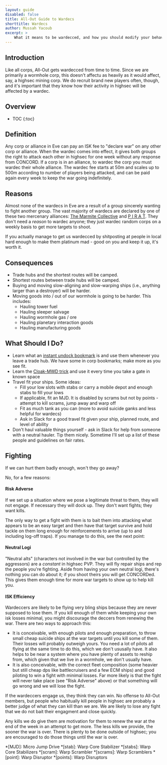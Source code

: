 ```yaml
---
layout: guide
disabled: false
title: All-Out Guide to Wardecs
shorttitle: Wardecs
author: Mussah Yacoub
excerpt: >
    What it means to be wardecced, and how you should modify your behavior to handle it.
---
```

## Introduction

Like all corps, All-Out gets wardecced from time to time.  Since we are primarily a wormhole corp, this doesn't affectu as heavily as it would affect, say, a highsec mining corp.  We do recruit brand new players often, though, and it's important that they know how their activity in highsec will be affected by a wardec.

## Overview

* TOC
{:toc}

## Definition

Any corp or alliance in Eve can pay an ISK fee to "declare war" on any other corp or alliance.  When the wardec comes into effect, it gives both groups the right to attack each other in highsec for one week without any response from CONCORD.  If a corp is in an alliance, to wardec the corp you must wardec their whole alliance.  The wardec fee starts at 50m and scales up to 500m according to number of players being attacked, and can be paid again every week to keep the war going indefinitely.

## Reasons

Almost none of the wardecs in Eve are a result of a group sincerely wanting to fight another group.  The vast majority of wardecs are declared by one of these two mercenary alliances: [The Marmite Collective](http://evewho.com/alli/The+Marmite+Collective) and [P I R A T](http://evewho.com/alli/P+I+R+A+T).  They don't need a *reason* to wardec anyone; they just wardec random corps on a weekly basis to get more targets to shoot.

If you actually manage to get us wardecced by shitposting at people in local hard enough to make them platinum mad - good on you and keep it up, it's worth it.

## Consequences

- Trade hubs and the shortest routes will be camped.
- Shortest routes between trade hubs will be camped.
- Buying and moving slow-aligning and slow-warping ships (i.e., anything larger than a destroyer) will be harder.
- Moving goods into / out of our wormhole is going to be harder.  This includes:
    - Hauling tower fuel
    - Hauling sleeper salvage
    - Hauling wormhole gas / ore
    - Hauling planetary interaction goods
    - Hauling manufacturing goods

## What Should I Do?

- Learn what an [instant undock bookmark](http://wiki.eveuniversity.org/Bookmarks#Instant_Warp-Out) is and use them whenever you leave a trade hub.  We have some in corp bookmarks; make more as you see fit.
- Learn the [Cloak-MWD trick](http://wiki.eveuniversity.org/Cloak_Trick) and use it every time you take a gate in known space
- Travel fit your ships.  Some ideas:
    - Fill your low slots with stabs or carry a mobile depot and enough stabs to fill your lows
    - If applicable, fit an MJD.  It is disabled by scrams but not by points - attempt to kill scrams, jump away and warp off
    - Fit as much tank as you can (more to avoid suicide ganks and less helpful for wardecs)
    - Ask in Slack for a good travel fit given your ship, planned route, and level of ability
- Don't haul valuable things yourself - ask in Slack for help from someone with a neutral hauler.  Tip them nicely.  Sometime I'll set up a list of these people and guidelines on fair rates.

## Fighting

If we can hurt them badly enough, won't they go away?

No, for a few reasons:

#### Risk Adverse

If we set up a situation where we pose a legitimate threat to them, they will not engage.  If necessary they will dock up.  They don't want fights; they want kills.

The only way to get a fight with them is to bait them into attacking what appears to be an easy target and then have that target survive and hold tackle on them long enough for reinforcements to arrive (up to and including log-off traps).  If you manage to do this, see the next point:

#### Neutral Logi

"Neutral alts" (characters not involved in the war but controlled by the aggressors) are a *constant* in highsec PVP.  They will fly repair ships and rep the people you're fighting.  Aside from having your own neutral logi, there's nothing you can do about it; if you shoot theirs you will get CONCORDed.  This gives them enough time for more war targets to show up to help kill you.

#### ISK Efficiency

Wardeccers are likely to be flying very bling ships because they are never supposed to lose them.  If you kill enough of them while keeping your own isk losses minimal, you might discourage the deccers from renewing the war.  There are two ways to approach this:

- It is conceivable, with enough pilots and enough preparation, to throw small cheap suicide ships at the war targets until you kill some of them.  Their losses will probably outweigh yours.  You need a lot of pilots all flying at the same time to do this, which we don't ususally have.  It also helps to be near a system where you have plenty of assets to reship from, which given that we live in a wormhole, we don't usually have.
- It is also conceivable, with the correct fleet composition (some heavier but still cheap dps like battlecruisers and a few ECM ships) and good piloting to win a fight with minimal losses.  Far more likely is that the fight will never take place (see "Risk Adverse" above) or that something will go wrong and we will lose the fight.

If the wardeccers engage us, they think they can win.  No offense to All-Out members, but people who habitually kill people in highsec are probably a better judge of what they can kill than we are.  We are likely to lose any fight that we do not bait their engagment and close quickly.

Any kills we do give them are motivation for them to renew the war at the end of the week in an attempt to get more.  The less kills we provide, the sooner the war is over.  There is plenty to be done outside of highsec; you are encouraged to do those things until the war is over.

*[MJD]: Micro Jump Drive
*[stab]: Warp Core Stabilizer
*[stabs]: Warp Core Stabilizers
*[scram]: Warp Scrambler
*[scrams]: Warp Scramblers
*[point]: Warp Disruptor
*[points]: Warp Disruptors
